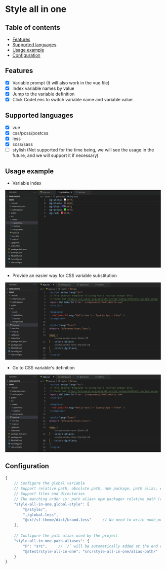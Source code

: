 <!-- omit in toc -->
# Style all in one

<!-- omit in toc -->
## Table of contents
- [Features](#features)
- [Supported languages](#supported-languages)
- [Usage example](#usage-example)
- [Configuration](#configuration)

## Features

- [x] Variable prompt (It will also work in the vue file)
- [x] Index variable names by value
- [x] Jump to the variable definition
- [x] Click CodeLens to switch variable name and variable value

## Supported languages

- [x] vue
- [x] css/pcss/postcss
- [x] less
- [x] scss/sass
- [ ] stylish (Not supported for the time being, we will see the usage in the future, and we will support it if necessary)

## Usage example

- Variable index

![](https://github.com/He110te4m/vscode-style-all-in-one/raw/main/resources/demo/variable_index.gif)

- Provide an easier way for CSS variable substitution

![](https://github.com/He110te4m/vscode-style-all-in-one/raw/main/resources/demo/variable_replace.gif)

- Go to CSS variable's definition

![](https://github.com/He110te4m/vscode-style-all-in-one/raw/main/resources/demo/go_definition.gif)

## Configuration

```js
{
    // Configure the global variable
    // Support relative path, absolute path, npm package, path alias, etc.
    // Support files and directories
    // The matching order is: path alias> npm package> relative path (relative to workspace root directory)
    "style-all-in-one.global-style": [
        "@/style/",
        "./global.less",
        "@sxf/sf-theme/dist/brand.less"     // No need to write node_modules for npm packages
    ],

    // Configure the path alias used by the project
    "style-all-in-one.path-aliases": {
        "@": "src",     // `/` will be automatically added at the end of the path, you can omit it
        "@atest/style-all-in-one": "src/style-all-in-one/alias-path/"   // The directory needs to be relative to the workspace and the directory, or use an absolute path
    }
}
```
